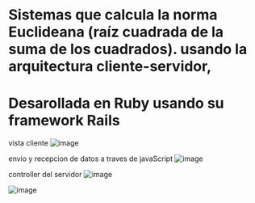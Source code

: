 # Sistemas que calcula la norma Euclideana (raíz cuadrada de la suma de los cuadrados). usando la arquitectura cliente-servidor, 
# Desarollada en Ruby usando su framework Rails

vista cliente
![image](https://github.com/Elguedo/ACTIVIDAD_3_Norma_Euclideana/assets/114593149/6ccd3e71-7d98-4a78-8869-79d60ba8e685)

envio y recepcion de datos a traves de javaScript
![image](https://github.com/Elguedo/ACTIVIDAD_3_Norma_Euclideana/assets/114593149/b0715444-9162-4d0d-8881-ddb0d3eb89e7)


controller del servidor
![image](https://github.com/Elguedo/ACTIVIDAD_3_Norma_Euclideana/assets/114593149/f66e9f14-16ef-4ed2-8a85-53cc3fa13fde)


![image](https://github.com/Elguedo/ACTIVIDAD_3_Norma_Euclideana/assets/114593149/28ea98bd-e42d-4c0e-b0c6-8a0b873e51da)

